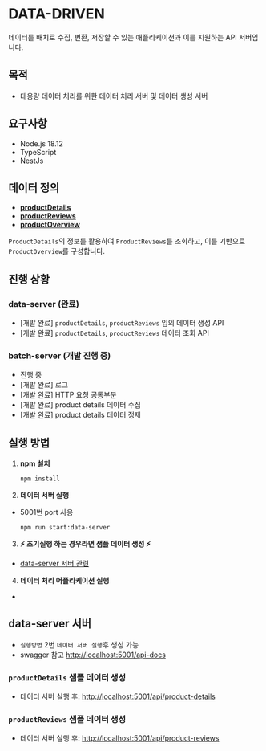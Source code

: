 # DATA-DRIVEN

데이터를 배치로 수집, 변환, 저장할 수 있는 애플리케이션과 이를 지원하는 API 서버입니다.

## 목적

- 대용량 데이터 처리를 위한 데이터 처리 서버 및 데이터 생성 서버

## 요구사항
- Node.js 18.12
- TypeScript
- NestJs

## 데이터 정의

- **[productDetails](data-server/src/type/product-details.ts)**
- **[productReviews](data-server/src/type/product-reviews.ts)**
- **[productOverview](data-server/src/type/product-overview.ts)**

`ProductDetails`의 정보를 활용하여 `ProductReviews`를 조회하고, 이를 기반으로 `ProductOverview`를 구성합니다.

## 진행 상황

### data-server (완료)
- [개발 완료] `productDetails`, `productReviews` 임의 데이터 생성 API
- [개발 완료] `productDetails`, `productReviews` 데이터 조회 API 

### batch-server (개발 진행 중)
- 진행 중
- [개발 완료] 로그
- [개발 완료] HTTP 요청 공통부분
- [개발 완료] product details 데이터 수집
- [개발 완료] product details 데이터 정제


## 실행 방법

1. **npm 설치**
   ```bash
   npm install

2. **데이터 서버 실행**
- 5001번 port 사용
   ```bash   
   npm run start:data-server

3. **⚡️ 초기실행 하는 경우라면 샘플 데이터 생성 ⚡️**
- [data-server 서버 관련](#data-server-서버)

4. **데이터 처리 어플리케이션 실행**
- 

## data-server 서버 
- `실행방법` 2번 `데이터 서버 실행`후 생성 가능
- swagger 참고 [http://localhost:5001/api-docs](http://localhost:5001/api-docs/)
### `productDetails` 샘플 데이터 생성
- 데이터 서버 실행 후: [http://localhost:5001/api/product-details](http://localhost:5001/api/product-details)

### `productReviews` 샘플 데이터 생성
- 데이터 서버 실행 후: [http://localhost:5001/api/product-reviews](http://localhost:5001/api/product-reviews)
